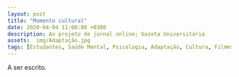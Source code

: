 ```yaml
---
layout: post
title: "Momento cultural"
date: 2020-04-04 11:00:00 +0300
description: Ao projeto de jornal online; Gazeta Universitária
assets:  img/Adaptação.jpg
tags: [Estudantes, Saúde Mental, Psicologia, Adaptação, Cultura, Filmes, Documentário,Música ] 
---
```


A ser escrito.
